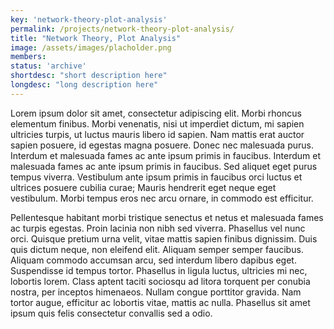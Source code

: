 ```yaml
---
key: 'network-theory-plot-analysis'
permalink: /projects/network-theory-plot-analysis/
title: "Network Theory, Plot Analysis"
image: /assets/images/placholder.png
members: 
status: 'archive'
shortdesc: "short description here"
longdesc: "long description here"
---
```



Lorem ipsum dolor sit amet, consectetur adipiscing elit. Morbi rhoncus elementum finibus. Morbi venenatis, nisi ut imperdiet dictum, mi sapien ultricies turpis, ut luctus mauris libero id sapien. Nam mattis erat auctor sapien posuere, id egestas magna posuere. Donec nec malesuada purus. Interdum et malesuada fames ac ante ipsum primis in faucibus. Interdum et malesuada fames ac ante ipsum primis in faucibus. Sed aliquet eget purus tempus viverra. Vestibulum ante ipsum primis in faucibus orci luctus et ultrices posuere cubilia curae; Mauris hendrerit eget neque eget vestibulum. Morbi tempus eros nec arcu ornare, in commodo est efficitur.

Pellentesque habitant morbi tristique senectus et netus et malesuada fames ac turpis egestas. Proin lacinia non nibh sed viverra. Phasellus vel nunc orci. Quisque pretium urna velit, vitae mattis sapien finibus dignissim. Duis quis dictum neque, non eleifend elit. Aliquam semper semper faucibus. Aliquam commodo accumsan arcu, sed interdum libero dapibus eget. Suspendisse id tempus tortor. Phasellus in ligula luctus, ultricies mi nec, lobortis lorem. Class aptent taciti sociosqu ad litora torquent per conubia nostra, per inceptos himenaeos. Nullam congue porttitor gravida. Nam tortor augue, efficitur ac lobortis vitae, mattis ac nulla. Phasellus sit amet ipsum quis felis consectetur convallis sed a odio.